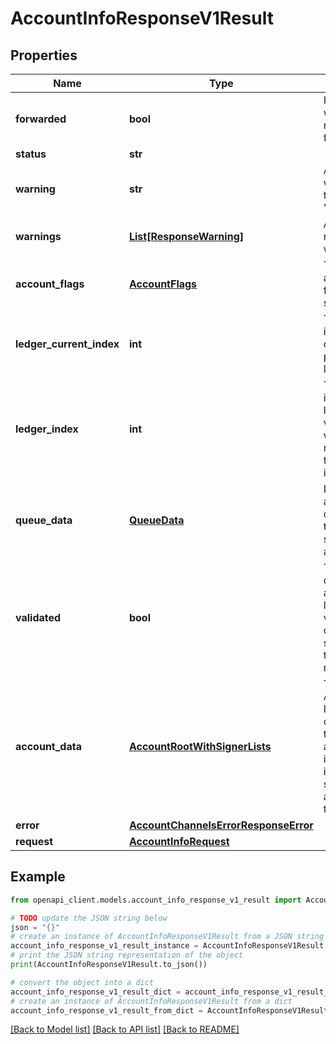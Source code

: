 # AccountInfoResponseV1Result


## Properties

Name | Type | Description | Notes
------------ | ------------- | ------------- | -------------
**forwarded** | **bool** | Indicates whether the request was forwarded. | [optional] 
**status** | **str** |  | 
**warning** | **str** | A specific warning type (e.g., &#39;load&#39;). | [optional] 
**warnings** | [**List[ResponseWarning]**](ResponseWarning.md) | An array of response warnings. | [optional] 
**account_flags** | [**AccountFlags**](AccountFlags.md) | The account&#39;s flag statuses. | [optional] 
**ledger_current_index** | **int** | The ledger index of the current in-progress ledger. | [optional] 
**ledger_index** | **int** | The ledger index of the ledger version used when retrieving this information. | [optional] 
**queue_data** | [**QueueData**](QueueData.md) | Information about queued transactions sent by this account. | [optional] 
**validated** | **bool** | True if this data is from a validated ledger version; if omitted or set to false, this data is not final. | [optional] 
**account_data** | [**AccountRootWithSignerLists**](AccountRootWithSignerLists.md) | The AccountRoot ledger object with this account&#39;s information, including signer lists, as stored in the ledger. | [optional] 
**error** | [**AccountChannelsErrorResponseError**](AccountChannelsErrorResponseError.md) |  | 
**request** | [**AccountInfoRequest**](AccountInfoRequest.md) |  | 

## Example

```python
from openapi_client.models.account_info_response_v1_result import AccountInfoResponseV1Result

# TODO update the JSON string below
json = "{}"
# create an instance of AccountInfoResponseV1Result from a JSON string
account_info_response_v1_result_instance = AccountInfoResponseV1Result.from_json(json)
# print the JSON string representation of the object
print(AccountInfoResponseV1Result.to_json())

# convert the object into a dict
account_info_response_v1_result_dict = account_info_response_v1_result_instance.to_dict()
# create an instance of AccountInfoResponseV1Result from a dict
account_info_response_v1_result_from_dict = AccountInfoResponseV1Result.from_dict(account_info_response_v1_result_dict)
```
[[Back to Model list]](../README.md#documentation-for-models) [[Back to API list]](../README.md#documentation-for-api-endpoints) [[Back to README]](../README.md)


